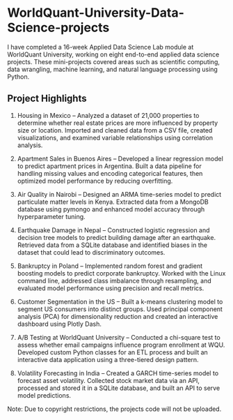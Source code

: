 # WorldQuant-University-Data-Science-projects


I have completed a 16-week Applied Data Science Lab module at WorldQuant University, working on eight end-to-end applied data science projects. These mini-projects covered areas such as scientific computing, data wrangling, machine learning, and natural language processing using Python.

## Project Highlights
1. Housing in Mexico – Analyzed a dataset of 21,000 properties to determine whether real estate prices are more influenced by property size or location. Imported and cleaned data from a CSV file, created visualizations, and examined variable relationships using correlation analysis.

2. Apartment Sales in Buenos Aires – Developed a linear regression model to predict apartment prices in Argentina. Built a data pipeline for handling missing values and encoding categorical features, then optimized model performance by reducing overfitting.

3. Air Quality in Nairobi – Designed an ARMA time-series model to predict particulate matter levels in Kenya. Extracted data from a MongoDB database using pymongo and enhanced model accuracy through hyperparameter tuning.

4. Earthquake Damage in Nepal – Constructed logistic regression and decision tree models to predict building damage after an earthquake. Retrieved data from a SQLite database and identified biases in the dataset that could lead to discriminatory outcomes.

5. Bankruptcy in Poland – Implemented random forest and gradient boosting models to predict corporate bankruptcy. Worked with the Linux command line, addressed class imbalance through resampling, and evaluated model performance using precision and recall metrics.

6. Customer Segmentation in the US – Built a k-means clustering model to segment US consumers into distinct groups. Used principal component analysis (PCA) for dimensionality reduction and created an interactive dashboard using Plotly Dash.

7. A/B Testing at WorldQuant University – Conducted a chi-square test to assess whether email campaigns influence program enrollment at WQU. Developed custom Python classes for an ETL process and built an interactive data application using a three-tiered design pattern.

8. Volatility Forecasting in India – Created a GARCH time-series model to forecast asset volatility. Collected stock market data via an API, processed and stored it in a SQLite database, and built an API to serve model predictions.

Note: Due to copyright restrictions, the projects code will not be uploaded.
